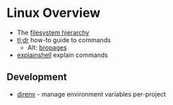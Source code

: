 # Linux Overview

* The [filesystem hierarchy](https://www.freedesktop.org/software/systemd/man/file-hierarchy.html)
* [tl;dr](https://tldr.ostera.io/) how-to guide to commands
  * Alt: [bropages](http://bropages.org/)
* [explainshell](https://explainshell.com/) explain commands

## Development

* [direnv](https://direnv.net/) - manage environment variables per-project



